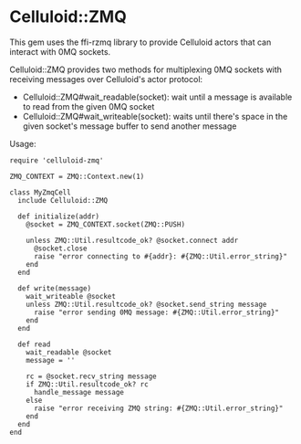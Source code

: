Celluloid::ZMQ
==============

This gem uses the ffi-rzmq library to provide Celluloid actors that can
interact with 0MQ sockets.

Celluloid::ZMQ provides two methods for multiplexing 0MQ sockets with
receiving messages over Celluloid's actor protocol:

* Celluloid::ZMQ#wait_readable(socket): wait until a message is available to
  read from the given 0MQ socket
* Celluloid::ZMQ#wait_writeable(socket): waits until there's space in the
  given socket's message buffer to send another message

Usage:

    require 'celluloid-zmq'

	ZMQ_CONTEXT = ZMQ::Context.new(1)

    class MyZmqCell
      include Celluloid::ZMQ

      def initialize(addr)
        @socket = ZMQ_CONTEXT.socket(ZMQ::PUSH)

        unless ZMQ::Util.resultcode_ok? @socket.connect addr
	      @socket.close
	      raise "error connecting to #{addr}: #{ZMQ::Util.error_string}"
        end
      end

      def write(message)
        wait_writeable @socket
        unless ZMQ::Util.resultcode_ok? @socket.send_string message
          raise "error sending 0MQ message: #{ZMQ::Util.error_string}"
        end
      end

      def read
        wait_readable @socket
        message = ''

	    rc = @socket.recv_string message
	    if ZMQ::Util.resultcode_ok? rc
	      handle_message message
	    else
	      raise "error receiving ZMQ string: #{ZMQ::Util.error_string}"
	    end
      end
    end

